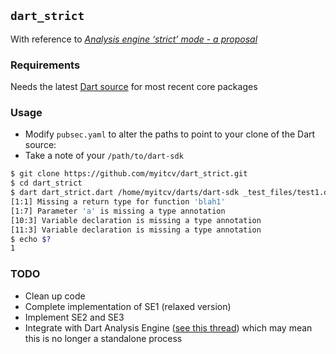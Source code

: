 ## `dart_strict`

With reference to
[*Analysis engine ‘strict’ mode - a proposal*](https://docs.google.com/a/myitcv.org.uk/document/d/14CPEUzLmF__q3SDZX7H4w4Z_YV6Jeyzu_gdU3k9BOpc/edit)

### Requirements

Needs the latest [Dart source](https://code.google.com/p/dart/wiki/GettingTheSource) for most recent
core packages

### Usage

* Modify `pubsec.yaml` to alter the paths to point to your clone of the Dart source:
* Take a note of your `/path/to/dart-sdk`

```bash
$ git clone https://github.com/myitcv/dart_strict.git
$ cd dart_strict
$ dart dart_strict.dart /home/myitcv/darts/dart-sdk _test_files/test1.dart
[1:1] Missing a return type for function 'blah1'
[1:7] Parameter 'a' is missing a type annotation
[10:3] Variable declaration is missing a type annotation
[11:3] Variable declaration is missing a type annotation
$ echo $?
1
```

### TODO

* Clean up code
* Complete implementation of SE1 (relaxed version)
* Implement SE2 and SE3
* Integrate with Dart Analysis Engine ([see this
  thread](https://groups.google.com/a/dartlang.org/forum/#!topic/misc/b65ah3sVqiM)) which may mean this is no longer a
standalone process
